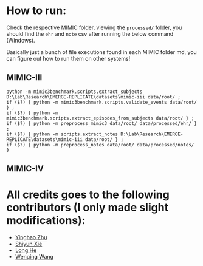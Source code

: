 # How to run:

Check the respective MIMIC folder, viewing the `processed/` folder, you should find the `ehr` and `note` csv after running the below command (Windows).

Basically just a bunch of file executions found in each MIMIC folder md, you can figure out how to run them on other systems!

## MIMIC-III

```
python -m mimic3benchmark.scripts.extract_subjects D:\Lab\Research\EMERGE-REPLICATE\datasets\mimic-iii data/root/ ;
if ($?) { python -m mimic3benchmark.scripts.validate_events data/root/ } ;
if ($?) { python -m mimic3benchmark.scripts.extract_episodes_from_subjects data/root/ } ;
if ($?) { python -m preprocess_mimic3 data/root/ data/processed/ehr/ } ;
if ($?) { python -m scripts.extract_notes D:\Lab\Research\EMERGE-REPLICATE\datasets\mimic-iii data/root/ } ;
if ($?) { python -m preprocess_notes data/root/ data/processed/notes/ }
```

## MIMIC-IV

# All credits goes to the following contributors (I only made slight modifications):

- [Yinghao Zhu](https://github.com/yhzhu99)
- [Shiyun Xie](https://github.com/SYXieee)
- [Long He](https://github.com/sh190128)
- [Wenqing Wang](https://github.com/ericaaaaaaaa)